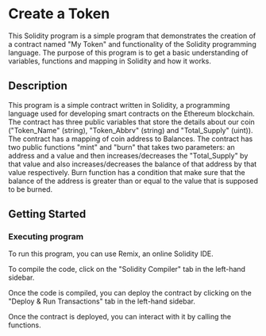 # Create a Token

This Solidity program is a simple program that demonstrates the creation of a contract named "My Token" and functionality of the Solidity programming language. The purpose of this program is to get a basic understanding of variables, functions and mapping in Solidity and how it works.

## Description

This program is a simple contract written in Solidity, a programming language used for developing smart contracts on the Ethereum blockchain. The contract has three public variables that store the details about our coin ("Token_Name" (string), "Token_Abbrv" (string) and "Total_Supply" (uint)). The contract has a mapping of coin address to Balances. The contract has two public functions "mint" and "burn" that takes two parameters: an address and a value and then increases/decreases the "Total_Supply" by that value and also increases/decreases the balance of that address by that value respectively. Burn function has a condition that make sure that the balance of the address is greater than or equal to the value that is supposed to be burned.

## Getting Started

### Executing program

To run this program, you can use Remix, an online Solidity IDE.

To compile the code, click on the "Solidity Compiler" tab in the left-hand sidebar. 

Once the code is compiled, you can deploy the contract by clicking on the "Deploy & Run Transactions" tab in the left-hand sidebar.

Once the contract is deployed, you can interact with it by calling the functions. 
